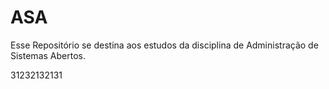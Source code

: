 # ASA

Esse Repositório se destina aos estudos da disciplina de Administração de Sistemas Abertos.

31232132131
